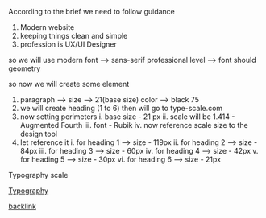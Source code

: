 According to the brief we need to follow guidance

1. Modern website
2. keeping things clean and simple
3. profession is UX/UI Designer

so we will use 
   modern font --> sans-serif
   professional level --> font should geometry

so now we will create some element

1. paragraph --> size --> 21(base size)
             color --> black 75
 2. we will create heading (1 to 6) then will go to type-scale.com
 3.  now setting perimeters
      i. base size - 21 px
      ii. scale will be 1.414 - Augmented Fourth
      iii. font - Rubik
      iv. now reference scale size to the design tool
4. let reference it
      i.  for heading 1 --> size - 119px
      ii.  for heading 2 --> size - 84px
      iii.  for heading 3 --> size - 60px
	  iv.  for heading 4 --> size - 42px
	  v.  for heading 5 --> size - 30px
	  vi.  for heading 6 --> size - 21px
                      

Typography scale

[Typography](./assets/Typography.png)

[backlink](./Web-Design.md)
